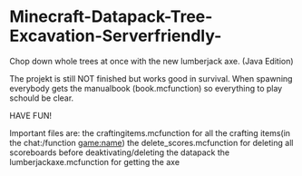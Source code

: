 # Minecraft-Datapack-Tree-Excavation-Serverfriendly-
Chop down whole trees at once with the new lumberjack axe. (Java Edition)

The projekt is still NOT finished but works good in survival.
When spawning everybody gets the manualbook (book.mcfunction) so everything to play schould be clear.

HAVE FUN!

Important files are:
    the craftingitems.mcfunction for all the crafting items(in the chat:/function <game:name>)
    the delete_scores.mcfunction for deleting all scoreboards before deaktivating/deleting the datapack
    the lumberjackaxe.mcfunction for getting the axe
